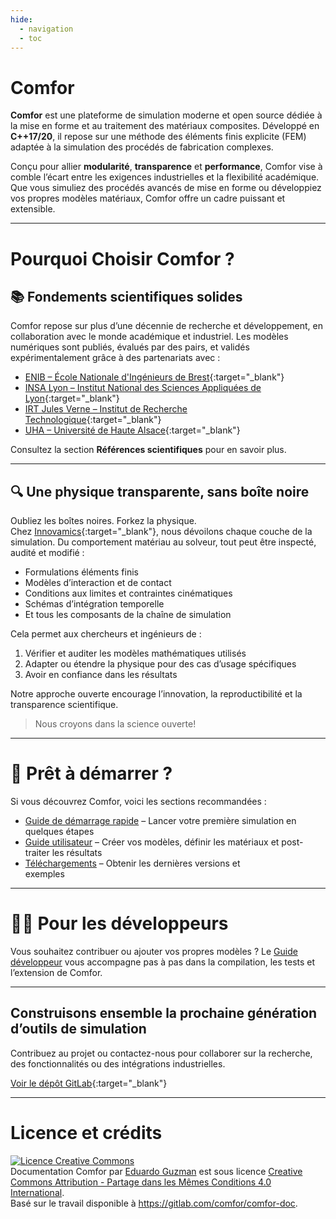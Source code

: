 ```yaml
---
hide:
  - navigation
  - toc
---
```


<div class="fullscreen-banner">
  <div class="banner-content">
    <h1>Comfor</h1>
  </div>
</div>

**Comfor** est une plateforme de simulation moderne et open source dédiée à la
mise en forme et au traitement des matériaux composites. Développé en
**C++17/20**, il repose sur une méthode des éléments finis explicite (FEM)
adaptée à la simulation des procédés de fabrication complexes.

Conçu pour allier **modularité**, **transparence** et **performance**, Comfor
vise à comble l’écart entre les exigences industrielles et la flexibilité
académique. Que vous simuliez des procédés avancés de mise en forme ou
développiez vos propres modèles matériaux, Comfor offre un cadre puissant et
extensible.

---

# Pourquoi Choisir Comfor ?

## 📚 Fondements scientifiques solides

Comfor repose sur plus d’une décennie de recherche et développement, en
collaboration avec le monde académique et industriel. Les modèles numériques
sont publiés, évalués par des pairs, et validés expérimentalement grâce à des
partenariats avec :

- [ENIB – École Nationale d'Ingénieurs de Brest](https://www.enib.fr/en_enib/){:target="_blank"}
- [INSA Lyon – Institut National des Sciences Appliquées de Lyon](https://www.insa-lyon.fr/en){:target="_blank"}
- [IRT Jules Verne – Institut de Recherche Technologique](https://www.irt-jules-verne.fr/en/irt-jules-verne/){:target="_blank"}
- [UHA – Université de Haute Alsace](https://www.uha.fr/en/index.html){:target="_blank"}

Consultez la section **Références scientifiques** pour en savoir plus.

---

## 🔍 Une physique transparente, sans boîte noire

Oubliez les boîtes noires. Forkez la physique.  
Chez [Innovamics](https://www.innovamics.com/){:target="_blank"}, nous dévoilons chaque couche de
la simulation. Du comportement matériau au solveur, tout peut être inspecté,
audité et modifié :

- Formulations éléments finis  
- Modèles d’interaction et de contact  
- Conditions aux limites et contraintes cinématiques
- Schémas d’intégration temporelle  
- Et tous les composants de la chaîne de simulation

Cela permet aux chercheurs et ingénieurs de :

1. Vérifier et auditer les modèles mathématiques utilisés  
2. Adapter ou étendre la physique pour des cas d’usage spécifiques  
3. Avoir en confiance dans les résultats  

Notre approche ouverte encourage l’innovation, la reproductibilité et la
transparence scientifique.

> Nous croyons dans la science ouverte!

---

# 🚀 Prêt à démarrer ?

Si vous découvrez Comfor, voici les sections recommandées :

- [Guide de démarrage rapide](overview/quick_starter_guide.md) – Lancer votre
  première simulation en quelques étapes  
- [Guide utilisateur](docs/docs_overview.md) – Créer vos modèles, définir les
  matériaux et post-traiter les résultats  
- [Téléchargements](overview/download_page.md) – Obtenir les dernières versions et  
  exemples

---

# 👩‍💻 Pour les développeurs

Vous souhaitez contribuer ou ajouter vos propres modèles ? Le
[Guide développeur](developers/dev_api.md) vous accompagne pas à pas dans la
compilation, les tests et l’extension de Comfor.

---

## Construisons ensemble la prochaine génération d’outils de simulation

Contribuez au projet ou contactez-nous pour collaborer sur la recherche, des
fonctionnalités ou des intégrations industrielles.

[Voir le dépôt GitLab](https://gitlab.com/comfor){:target="_blank"}

---

# Licence et crédits

<a rel="license" href="http://creativecommons.org/licenses/by-sa/4.0/"><img
alt="Licence Creative Commons" style="border-width:0"
src="https://i.creativecommons.org/l/by-sa/4.0/88x31.png" /></a><br /><span
xmlns:dct="http://purl.org/dc/terms/" property="dct:title">Documentation Comfor</span> par <a xmlns:cc="http://creativecommons.org/ns#"
href="https://egm_foss.gitlab.io/about_me/" property="cc:attributionName"
rel="cc:attributionURL">Eduardo Guzman</a> est sous licence <a rel="license"
href="http://creativecommons.org/licenses/by-sa/4.0/">Creative Commons Attribution - Partage dans les Mêmes Conditions 4.0 International</a>.<br />Basé sur le travail disponible à <a
xmlns:dct="http://purl.org/dc/terms/"
href="https://gitlab.com/comfor/comfor-doc"
rel="dct:source">https://gitlab.com/comfor/comfor-doc</a>.
